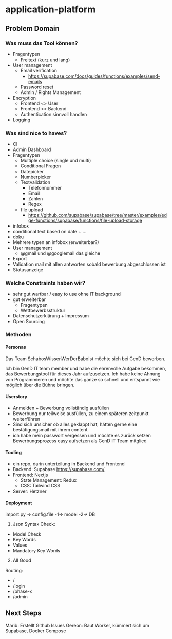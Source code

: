 # application-platform

## Problem Domain

### Was muss das Tool können?

- Fragentypen
  - Freitext (kurz und lang)
- User management
  - Email verification
    - https://supabase.com/docs/guides/functions/examples/send-emails
  - Password reset
  - Admin / Rights Management
- Encryption
  - Frontend <> User
  - Frontend <> Backend
  - Authentication sinnvoll handlen
- Logging

### Was sind nice to haves?

- CI
- Admin Dashboard
- Fragentypen
  - Multiple choice (single und multi)
  - Conditional Fragen
  - Datepicker
  - Numberpicker
  - Textvalidation
    - Telefonnummer
    - Email
    - Zahlen
    - Regex
  - file upload
    - https://github.com/supabase/supabase/tree/master/examples/edge-functions/supabase/functions/file-upload-storage
- infobox
- conditional text based on date + …
- doku
- Mehrere typen an infobox (erweiterbar?)
- User management
  - @gmail und @googlemail das gleiche
- Export
- Validation mail mit allen antworten sobald bewerbung abgeschlossen ist
- Statusanzeige

### Welche Constraints haben wir?

- sehr gut wartbar / easy to use ohne IT background
- gut erweiterbar
  - Fragentypen
  - Wettbewerbsstruktur
- Datenschutzerklärung + Impressum
- Open Sourcing

### Methoden

#### Personas

Das Team SchabosWissenWerDerBaboIst möchte sich bei GenD bewerben.

Ich bin GenD IT team member und habe die ehrenvolle Aufgabe bekommen, das Bewerbungstool für dieses Jahr aufzusetzen. Ich habe keine Ahnung von Programmieren und möchte das ganze so schnell und entspannt wie möglich über die Bühne bringen.

#### Userstory

- Anmelden + Bewerbung vollständig ausfüllen
- Bewerbung nur teilweise ausfüllen, zu einem späteren zeitpunkt weiterführen
- Sind sich unsicher ob alles geklappt hat, hätten gerne eine bestätigungsmail mit ihrem content
- ich habe mein passwort vergessen und möchte es zurück setzen
Bewerbungsprozess easy aufsetzen als GenD IT Team mitglied

#### Tooling

- ein repo, darin unterteilung in Backend und Frontend
- Backend: Supabase <https://supabase.com/>
- Frontend: Nextjs
  - State Management: Redux
  - CSS: Tailwind CSS
- Server: Hetzner

#### Deployment

import.py => config.file -1-> model -2-> DB

1. Json Syntax Check:

- Model Check
- Key Words
- Values
- Mandatory Key Words

2. All Good

Routing:

- /
- /login
- /phase-x
- /admin

## Next Steps

Marib: Erstellt Github Issues
Gereon: Baut Worker, kümmert sich um Supabase, Docker Compose
